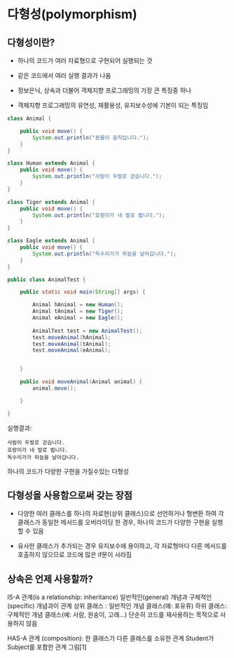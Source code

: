 # 다형성(polymorphism)
## 다형성이란?
- 하나의 코드가 여러 자료형으로 구현되어 실행되는 것
- 같은 코드에서 여러 실행 결과가 나옴

- 정보은닉, 상속과 더불어 객체지향 프로그래밍의 가장 큰 특징중 하나
- 객체지향 프로그래밍의 유연성, 재활용성, 유지보수성에 기본이 되는 특징임

```java
class Animal {

	public void move() {
		System.out.println("동물이 움직입니다.");
	}
}

class Human extends Animal {
	public void move() {
		System.out.println("사람이 두발로 걷습니다.");
	}
}

class Tiger extends Animal {
	public void move() {
		System.out.println("호랑이가 네 발로 뜁니다.");
	}
}

class Eagle extends Animal {
	public void move() {
		System.out.println("독수리가가 하늘을 날아갑니다.");
	}
}

public class AnimalTest {

	public static void main(String[] args) {

		Animal hAnimal = new Human();
		Animal tAnimal = new Tiger();
		Animal eAnimal = new Eagle();
		
		AnimalTest test = new AnimalTest();
		test.moveAnimal(hAnimal);
		test.moveAnimal(tAnimal);
		test.moveAnimal(eAnimal);


	}

	public void moveAnimal(Animal animal) {
		animal.move();

	}

}
```

실행결과:

```
사람이 두발로 걷습니다.
호랑이가 네 발로 뜁니다.
독수리가가 하늘을 날아갑니다.
```

하나의 코드가  다양한 구현을 가질수있는 다형성

## 다형성을 사용함으로써 갖는 장점
- 다양한 여러 클래스를 하나의 자료현(상위 클래스)으로 선언하거나 형변환 하여 각 클래스가 동일한 메서드를 오버라이딩 한 경우, 하나의 코드가 다양한 구현을 실행 할 수 있음

- 유사한 클래스가 추가되는 경우 유지보수에 용이하고, 각 자료형마다 다른 메서드를 호출하지 않으므로 코드에 많은 if문이 사라짐

## 상속은 언제 사용할까?
IS-A 관계(is a relationship: inheritance)
일반적인(general) 개념과 구체적인(specific) 개념과이 관계
상위 클래스 : 일반적인 개념 클래스(예: 포유류)
하위 클래스: 구체적인 개념 클래스(예: 사람, 원숭이, 고래...)
단순히 코드를 재사용하는 목적으로 사용하지 않음

HAS-A 관계 (composition): 한 클래스가 다른 클래스를 소유한 관계
Student가 Subject를 포함한 관계
그림[1]